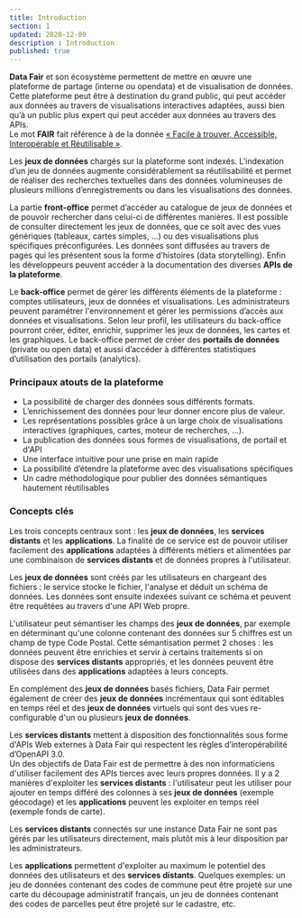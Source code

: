 ```yaml
---
title: Introduction
section: 1
updated: 2020-12-09
description : Introduction
published: true
---
```

**Data Fair** et son écosystème permettent de mettre en œuvre une plateforme de partage (interne ou opendata) et de visualisation de données. Cette plateforme peut être à destination du grand public, qui peut accéder aux données au travers de visualisations interactives adaptées, aussi bien qu’à un public plus expert qui peut accéder aux données au travers des APIs.  
Le mot **FAIR** fait référence à de la donnée [« Facile à trouver, Accessible, Interopérable et Réutilisable »](https://fr.wikipedia.org/wiki/Fair_data).

Les **jeux de données** chargés sur la plateforme sont indexés. L’indexation d’un jeu de données augmente considérablement sa réutilisabilité et permet de réaliser des recherches textuelles dans des données volumineuses de plusieurs millions d’enregistrements ou dans les visualisations des données.

La partie **front-office** permet d’accéder au catalogue de jeux de données et de pouvoir rechercher dans celui-ci de différentes manières. Il est possible de consulter directement les jeux de données, que ce soit avec des vues génériques (tableaux, cartes simples, …) ou des visualisations plus spécifiques préconfigurées. Les données sont diffusées au travers de pages qui les présentent sous la forme d’histoires (data storytelling). Enfin les développeurs peuvent accéder à la documentation des diverses **APIs de la plateforme**.

Le **back-office** permet de gérer les différents éléments de la plateforme : comptes utilisateurs, jeux de données et visualisations. Les administrateurs peuvent paramétrer l'environnement et gérer les permissions d’accès aux données et visualisations. Selon leur profil, les utilisateurs du back-office pourront créer, éditer, enrichir, supprimer les jeux de données, les cartes et les graphiques.
Le back-office permet de créer des **portails de données** (private ou open data) et aussi d’accéder à différentes statistiques d’utilisation des portails (analytics).

### Principaux atouts de la plateforme

* La possibilité de charger des données sous différents formats.
* L’enrichissement des données pour leur donner encore plus de valeur.
* Les représentations possibles grâce à un large choix de visualisations interactives (graphiques, cartes, moteur de recherches, ...).
* La publication des données sous formes de visualisations, de portail et d'API
* Une interface intuitive pour une prise en main rapide
* La possibilité d’étendre la plateforme avec des visualisations spécifiques
* Un cadre méthodologique pour publier des données sémantiques hautement réutilisables

### Concepts clés

Les trois concepts centraux sont : les **jeux de données**, les **services distants** et les **applications**. La finalité de ce service est de pouvoir utiliser facilement des **applications** adaptées à différents métiers et alimentées par une combinaison de **services distants** et de données propres à l'utilisateur.

Les **jeux de données** sont créés par les utilisateurs en chargeant des fichiers : le service stocke le fichier, l'analyse et déduit un schéma de données. Les données sont ensuite indexées suivant ce schéma et peuvent être requêtées au travers d'une API Web propre.  

L'utilisateur peut sémantiser les champs des **jeux de données**, par exemple en déterminant qu'une colonne contenant des données sur 5 chiffres est un champ de type Code Postal. Cette sémantisation permet 2 choses : les données peuvent être enrichies et servir à certains traitements si on dispose des **services distants** appropriés, et les données peuvent être utilisées dans des **applications** adaptées à leurs concepts.

En complément des **jeux de données** basés fichiers, Data Fair permet également de créer des **jeux de données** incrémentaux qui sont éditables en temps réel et des **jeux de données** virtuels qui sont des vues re-configurable d'un ou plusieurs **jeux de données**.

Les **services distants** mettent à disposition des fonctionnalités sous forme d'APIs Web externes à Data Fair qui respectent les règles d’interopérabilité d’OpenAPI 3.0.  
Un des objectifs de Data Fair est de permettre à des non informaticiens d'utiliser facilement des APIs tierces avec leurs propres données. Il y a 2 manières d'exploiter les **services distants** : l'utilisateur peut les utiliser pour ajouter en temps différé des colonnes à ses **jeux de données** (exemple géocodage) et les **applications** peuvent les exploiter en temps réel (exemple fonds de carte).

Les **services distants** connectés sur une instance Data Fair ne sont pas gérés par les utilisateurs directement, mais plutôt mis à leur disposition par les administrateurs.

Les **applications** permettent d'exploiter au maximum le potentiel des données des utilisateurs et des **services distants**. Quelques exemples: un jeu de données contenant des codes de commune peut être projeté sur une carte du découpage administratif français, un jeu de données contenant des codes de parcelles peut être projeté sur le cadastre, etc.
